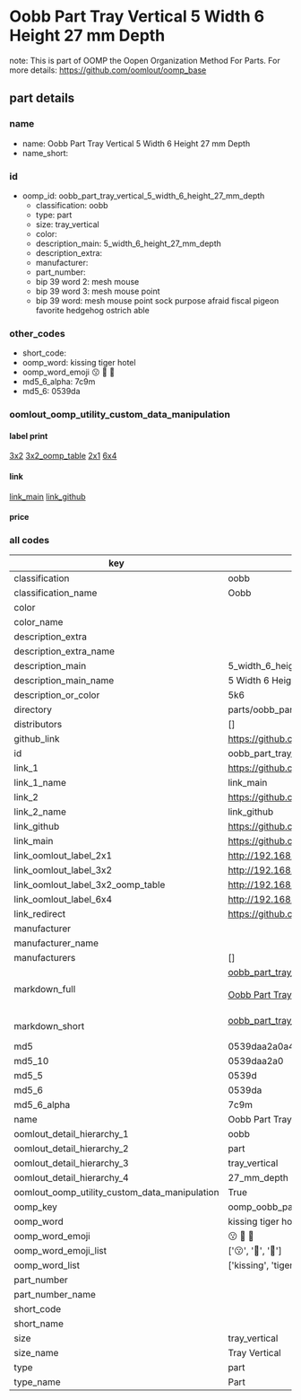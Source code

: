 # Oobb Part Tray Vertical 5 Width 6 Height 27 mm Depth  

note: This is part of OOMP the Oopen Organization Method For Parts. For more details: https://github.com/oomlout/oomp_base

##  part details
  







### name
* name: Oobb Part Tray Vertical 5 Width 6 Height 27 mm Depth
* name_short: 
### id
* oomp_id: oobb_part_tray_vertical_5_width_6_height_27_mm_depth
  * classification: oobb
  * type: part
  * size: tray_vertical
  * color: 
  * description_main: 5_width_6_height_27_mm_depth
  * description_extra: 
  * manufacturer: 
  * part_number: 
  * bip 39 word 2: mesh mouse
  * bip 39 word 3: mesh mouse point
  * bip 39 word: mesh mouse point sock purpose afraid fiscal pigeon favorite hedgehog ostrich able

### other_codes
* short_code: 
* oomp_word: kissing tiger hotel
* oomp_word_emoji :kissing: :tiger: :hotel:
* md5_6_alpha: 7c9m
* md5_6: 0539da






### oomlout_oomp_utility_custom_data_manipulation
#### label print
[3x2](http://192.168.1.245:1112/?label=oomp%207c9m)
[3x2_oomp_table](http://192.168.1.108:1112/?label=oomp%207c9m)
[2x1](http://192.168.1.242:1112/?label=oomp%207c9m)
[6x4](http://192.168.1.55:1112/?label=oomp%207c9m)    

#### link

[link_main](https://github.com/oomlout/oomlout_oomp_version_1_messy/tree/main/parts/oobb_part_tray_vertical_5_width_6_height_27_mm_depth) [link_github](https://github.com/oomlout/oomlout_oomp_version_1_messy/tree/main/parts/oobb_part_tray_vertical_5_width_6_height_27_mm_depth)                             

#### price







### all codes 
| key | value |  
| --- | --- |  
| classification | oobb |  
| classification_name | Oobb |  
| color |  |  
| color_name |  |  
| description_extra |  |  
| description_extra_name |  |  
| description_main | 5_width_6_height_27_mm_depth |  
| description_main_name | 5 Width 6 Height 27 mm Depth |  
| description_or_color | 5k6 |  
| directory | parts/oobb_part_tray_vertical_5_width_6_height_27_mm_depth |  
| distributors | [] |  
| github_link | https://github.com/oomlout/oomlout_oomp_part_src/tree/main/parts/oobb_part_tray_vertical_5_width_6_height_27_mm_depth |  
| id | oobb_part_tray_vertical_5_width_6_height_27_mm_depth |  
| link_1 | https://github.com/oomlout/oomlout_oomp_version_1_messy/tree/main/parts/oobb_part_tray_vertical_5_width_6_height_27_mm_depth |  
| link_1_name | link_main |  
| link_2 | https://github.com/oomlout/oomlout_oomp_version_1_messy/tree/main/parts/oobb_part_tray_vertical_5_width_6_height_27_mm_depth |  
| link_2_name | link_github |  
| link_github | https://github.com/oomlout/oomlout_oomp_version_1_messy/tree/main/parts/oobb_part_tray_vertical_5_width_6_height_27_mm_depth |  
| link_main | https://github.com/oomlout/oomlout_oomp_version_1_messy/tree/main/parts/oobb_part_tray_vertical_5_width_6_height_27_mm_depth |  
| link_oomlout_label_2x1 | http://192.168.1.242:1112/?label=oomp%207c9m |  
| link_oomlout_label_3x2 | http://192.168.1.245:1112/?label=oomp%207c9m |  
| link_oomlout_label_3x2_oomp_table | http://192.168.1.108:1112/?label=oomp%207c9m |  
| link_oomlout_label_6x4 | http://192.168.1.55:1112/?label=oomp%207c9m |  
| link_redirect | https://github.com/oomlout/oomlout_oomp_version_1_messy/tree/main/parts/oobb_part_tray_vertical_5_width_6_height_27_mm_depth |  
| manufacturer |  |  
| manufacturer_name |  |  
| manufacturers | [] |  
| markdown_full | [oobb_part_tray_vertical_5_width_6_height_27_mm_depth](none)<br>[](none)<br>[Oobb Part Tray Vertical 5 Width 6 Height 27 Mm Depth](none)<br><br> |  
| markdown_short | [oobb_part_tray_vertical_5_width_6_height_27_mm_depth](none)<br><br> |  
| md5 | 0539daa2a0a4aaf012573ce14ea42c5e |  
| md5_10 | 0539daa2a0 |  
| md5_5 | 0539d |  
| md5_6 | 0539da |  
| md5_6_alpha | 7c9m |  
| name | Oobb Part Tray Vertical 5 Width 6 Height 27 mm Depth |  
| oomlout_detail_hierarchy_1 | oobb |  
| oomlout_detail_hierarchy_2 | part |  
| oomlout_detail_hierarchy_3 | tray_vertical |  
| oomlout_detail_hierarchy_4 | 27_mm_depth |  
| oomlout_oomp_utility_custom_data_manipulation | True |  
| oomp_key | oomp_oobb_part_tray_vertical_5_width_6_height_27_mm_depth |  
| oomp_word | kissing tiger hotel |  
| oomp_word_emoji | :kissing: :tiger: :hotel: |  
| oomp_word_emoji_list | [':kissing:', ':tiger:', ':hotel:'] |  
| oomp_word_list | ['kissing', 'tiger', 'hotel'] |  
| part_number |  |  
| part_number_name |  |  
| short_code |  |  
| short_name |  |  
| size | tray_vertical |  
| size_name | Tray Vertical |  
| type | part |  
| type_name | Part |  

